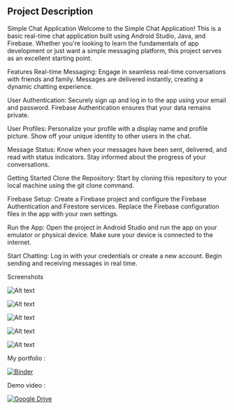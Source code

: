 ## Project Description
Simple Chat Application
Welcome to the Simple Chat Application! This is a basic real-time chat application built using Android Studio, Java, and Firebase. Whether you're looking to learn the fundamentals of app development or just want a simple messaging platform, this project serves as an excellent starting point.

Features
Real-time Messaging: Engage in seamless real-time conversations with friends and family. Messages are delivered instantly, creating a dynamic chatting experience.

User Authentication: Securely sign up and log in to the app using your email and password. Firebase Authentication ensures that your data remains private.

User Profiles: Personalize your profile with a display name and profile picture. Show off your unique identity to other users in the chat.

Message Status: Know when your messages have been sent, delivered, and read with status indicators. Stay informed about the progress of your conversations.

Getting Started
Clone the Repository: Start by cloning this repository to your local machine using the git clone command.

Firebase Setup: Create a Firebase project and configure the Firebase Authentication and Firestore services. Replace the Firebase configuration files in the app with your own settings.

Run the App: Open the project in Android Studio and run the app on your emulator or physical device. Make sure your device is connected to the internet.

Start Chatting: Log in with your credentials or create a new account. Begin sending and receiving messages in real time.

Screenshots




![Alt text](chat1.PNG)



![Alt text](chat2.PNG)



![Alt text](chat3.PNG)



![Alt text](chat4.PNG)



![Alt text](chat5.PNG)





My portfolio :



[![Binder](https://mybinder.org/badge_logo.svg)](https://ben-mbarek-mohamed-portfolio.web.app)

Demo video :



[![Google Drive](https://raw.githubusercontent.com/ChristianFJung/simple-github-buttons/master/googleDrive.svg)](https://drive.google.com/file/d/1fMMiNhtmQ-lLx9QVMfebslWZxDlwuU5U/view?usp=sharing)
